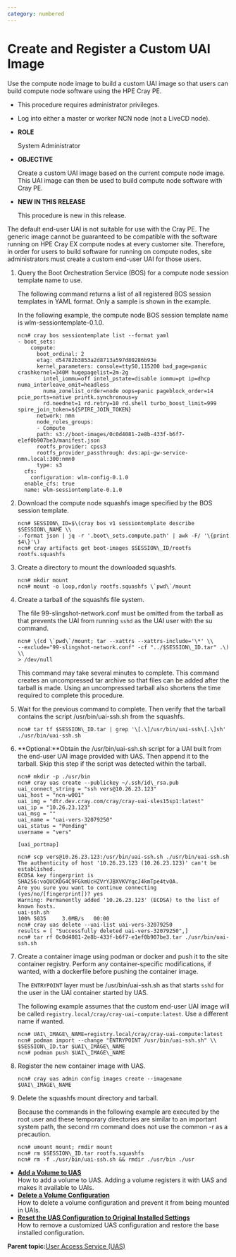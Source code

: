 ```yaml
---
category: numbered
---
```


# Create and Register a Custom UAI Image

Use the compute node image to build a custom UAI image so that users can build compute node software using the HPE Cray PE.

-   This procedure requires administrator privileges.

-   Log into either a master or worker NCN node \(not a LiveCD node\).


-   **ROLE**

    System Administrator

-   **OBJECTIVE**

    Create a custom UAI image based on the current compute node image. This UAI image can then be used to build compute node software with Cray PE.

-   **NEW IN THIS RELEASE**

    This procedure is new in this release.


The default end-user UAI is not suitable for use with the Cray PE. The generic image cannot be guaranteed to be compatible with the software running on HPE Cray EX compute nodes at every customer site. Therefore, in order for users to build software for running on compute nodes, site administrators must create a custom end-user UAI for those users.

1.  Query the Boot Orchestration Service \(BOS\) for a compute node session template name to use.

    The following command returns a list of all registered BOS session templates in YAML format. Only a sample is shown in the example.

    In the following example, the compute node BOS session template name is wlm-sessiontemplate-0.1.0.

    ```screen
    ncn# cray bos sessiontemplate list --format yaml
    - boot_sets:
        compute:
          boot_ordinal: 2
          etag: d54782b3853a2d8713a597d80286b93e
          kernel_parameters: console=ttyS0,115200 bad_page=panic crashkernel=340M hugepagelist=2m-2g
            intel_iommu=off intel_pstate=disable iommu=pt ip=dhcp numa_interleave_omit=headless
            numa_zonelist_order=node oops=panic pageblock_order=14 pcie_ports=native printk.synchronous=y
            rd.neednet=1 rd.retry=10 rd.shell turbo_boost_limit=999 spire_join_token=${SPIRE_JOIN_TOKEN}
          network: nmn
          node_roles_groups:
          - Compute
          path: s3://boot-images/0c0d4081-2e8b-433f-b6f7-e1ef0b907be3/manifest.json
          rootfs_provider: cpss3
          rootfs_provider_passthrough: dvs:api-gw-service-nmn.local:300:nmn0
          type: s3
      cfs:
        configuration: wlm-config-0.1.0
      enable_cfs: true
      name: wlm-sessiontemplate-0.1.0
    ```

2.  Download the compute node squashfs image specified by the BOS session template.

    ```screen
    ncn# SESSION\_ID=$\(cray bos v1 sessiontemplate describe $SESSION\_NAME \\
    --format json | jq -r '.boot\_sets.compute.path' | awk -F/ '\{print $4\}'\)
    ncn# cray artifacts get boot-images $SESSION\_ID/rootfs rootfs.squashfs
    ```

3.  Create a directory to mount the downloaded squashfs.

    ```screen
    ncn# mkdir mount
    ncn# mount -o loop,rdonly rootfs.squashfs \`pwd\`/mount
    ```

4.  Create a tarball of the squashfs file system.

    The file 99-slingshot-network.conf must be omitted from the tarball as that prevents the UAI from running `sshd` as the UAI user with the su command.

    ```screen
    ncn# \(cd \`pwd\`/mount; tar --xattrs --xattrs-include='\*' \\
    --exclude="99-slingshot-network.conf" -cf "../$SESSION\_ID.tar" .\) \\
    > /dev/null
    ```

    This command may take several minutes to complete. This command creates an uncompressed tar archive so that files can be added after the tarball is made. Using an uncompressed tarball also shortens the time required to complete this procedure.

5.  Wait for the previous command to complete. Then verify that the tarball contains the script /usr/bin/uai-ssh.sh from the squashfs.

    ```screen
    ncn# tar tf $SESSION\_ID.tar | grep '\[.\]/usr/bin/uai-ssh\[.\]sh'
    ./usr/bin/uai-ssh.sh
    ```

6.  **Optional:**Obtain the /usr/bin/uai-ssh.sh script for a UAI built from the end-user UAI image provided with UAS. Then append it to the tarball. Skip this step if the script was detected within the tarball.

    ```screen
    ncn# mkdir -p ./usr/bin
    ncn# cray uas create --publickey ~/.ssh/id\_rsa.pub
    uai_connect_string = "ssh vers@10.26.23.123"
    uai_host = "ncn-w001"
    uai_img = "dtr.dev.cray.com/cray/cray-uai-sles15sp1:latest"
    uai_ip = "10.26.23.123"
    uai_msg = ""
    uai_name = "uai-vers-32079250"
    uai_status = "Pending"
    username = "vers"
    
    [uai_portmap]
    
    ncn# scp vers@10.26.23.123:/usr/bin/uai-ssh.sh ./usr/bin/uai-ssh.sh
    The authenticity of host '10.26.23.123 (10.26.23.123)' can't be established.
    ECDSA key fingerprint is SHA256:voQUCKDG4C9FGkmUcHZVrYJBXVKVYqcJ4kmTpe4tvOA.
    Are you sure you want to continue connecting (yes/no/[fingerprint])? yes
    Warning: Permanently added '10.26.23.123' (ECDSA) to the list of known hosts.
    uai-ssh.sh                                                                    100% 5035     3.0MB/s   00:00
    ncn# cray uas delete --uai-list uai-vers-32079250
    results = [ "Successfully deleted uai-vers-32079250",]
    ncn# tar rf 0c0d4081-2e8b-433f-b6f7-e1ef0b907be3.tar ./usr/bin/uai-ssh.sh
    ```

7.  Create a container image using podman or docker and push it to the site container registry. Perform any container-specific modifications, if wanted, with a dockerfile before pushing the container image.

    The `ENTRYPOINT` layer must be /usr/bin/uai-ssh.sh as that starts `sshd` for the user in the UAI container started by UAS.

    The following example assumes that the custom end-user UAI image will be called `registry.local/cray/cray-uai-compute:latest`. Use a different name if wanted.

    ```screen
    ncn# UAI\_IMAGE\_NAME=registry.local/cray/cray-uai-compute:latest
    ncn# podman import --change "ENTRYPOINT /usr/bin/uai-ssh.sh" \\
    $SESSION\_ID.tar $UAI\_IMAGE\_NAME
    ncn# podman push $UAI\_IMAGE\_NAME
    ```

8.  Register the new container image with UAS.

    ```screen
    ncn# cray uas admin config images create --imagename $UAI\_IMAGE\_NAME
    ```

9.  Delete the squashfs mount directory and tarball.

    Because the commands in the following example are executed by the root user and these temporary directories are similar to an important system path, the second rm command does not use the common -r as a precaution.

    ```screen
    ncn# umount mount; rmdir mount
    ncn# rm $SESSION\_ID.tar rootfs.squashfs
    ncn# rm -f ./usr/bin/uai-ssh.sh && rmdir ./usr/bin ./usr
    ```


-   **[Add a Volume to UAS](Add_a_Volume_to_UAS.md)**  
How to add a volume to UAS. Adding a volume registers it with UAS and makes it available to UAIs.
-   **[Delete a Volume Configuration](Delete_a_Volume_Configuration.md)**  
How to delete a volume configuration and prevent it from being mounted in UAIs.
-   **[Reset the UAS Configuration to Original Installed Settings](Reset_the_UAS_Configuration_to_Original_Installed_Settings.md)**  
How to remove a customized UAS configuration and restore the base installed configuration.

**Parent topic:**[User Access Service \(UAS\)](User_Access_Service_UAS.md)


